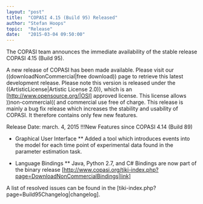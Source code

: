 ```yaml
---
layout: "post"
title:  "COPASI 4.15 (Build 95) Released"
author: "Stefan Hoops"
topic:  "Release"
date:   "2015-03-04 09:50:00"
---
```


The COPASI team announces the immediate availability of the stable release COPASI 4.15 (Build 95).

A new release of COPASI has been made available. Please visit our ((downloadNonCommercial|free download)) page to retrieve this latest development release. Please note this version is released under the ((ArtisticLicense|Artistic License 2.0)), which is an [http://www.opensource.org/|OSI] approved license. This license allows ))non-commercial(( and commercial use free of charge. This release is mainly a bug fix release which increases the stability and usability of COPASI. It therefore contains only few new features.

Release Date: march. 4, 2015 
!!!New Features since COPASI 4.14 (Build 89)
* Graphical User Interface
** Added a tool which introduces events into the model for each time point of experimental data found in the parameter estimation task. 

* Language Bindings
** Java, Python 2.7, and C# Bindings are now part of the binary release [http://www.copasi.org/tiki-index.php?page=DownloadNonCommercialBindings|link]

A list of resolved issues can be found in the [tiki-index.php?page=Build95Changelog|changelog].

